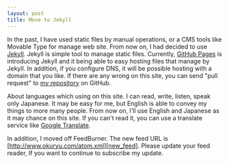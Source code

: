 ```yaml
---
layout: post
title: Move to Jekyll
---
```

In the past, I have used static files by manual operations, or a CMS tools like Movable Type for
manage web site. From now on, I had decided to use [Jekyll][jekyll]. Jekyll is simple tool to
manage static files. Currently, [GitHub Pages][github_pages] is introducing Jekyll and it being
able to easy hosting files that manage by Jekyll. In addition, if you configure DNS, it will be
possible hosting with a domain that you like. If there are any wrong on this site, you can send
"pull request" to [my repository][my_repository] on GitHub.

About languages which using on this site. I can read, write, listen, speak only Japanese. It may
be easy for me, but English is able to convey my things to more many people. From now on, I'll use
English and Japanese as it may chance on this site. If you can't read it, you can use a translate
service like [Google Translate][google_translate].

In addition, I moved off FeedBurner. The new feed URL is
[http://www.okuryu.com/atom.xml][new_feed]. Please update your feed reader, If you want to continue
to subscribe my update.

[jekyll]: http://jekyllrb.com/
[github_pages]: http://pages.github.com/
[my_repository]: https://github.com/okuryu/okuryu.github.com
[google_translate]: http://translate.google.com/
[new_feed]: http://www.okuryu.com/atom.xml

